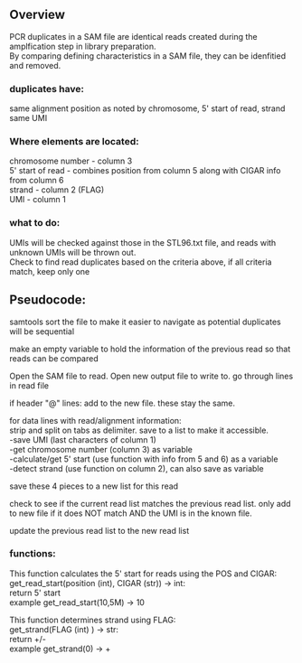 ## Overview
PCR duplicates in a SAM file are identical reads created during the amplfication step in library preparation.  
By comparing defining characteristics in a SAM file, they can be idenfitied and removed.

### duplicates have:
same alignment position as noted by chromosome, 5' start of read, strand  
same UMI

### Where elements are located:
chromosome number - column 3  
5' start of read - combines position from column 5 along with CIGAR info from column 6  
strand - column 2 (FLAG)  
UMI - column 1

### what to do:
UMIs will be checked against those in the STL96.txt file, and reads with unknown UMIs will be thrown out.  
Check to find read duplicates based on the criteria above, if all criteria match, keep only one


## Pseudocode:
samtools sort the file to make it easier to navigate as potential duplicates will be sequential

make an empty variable to hold the information of the previous read so that reads can be compared

Open the SAM file to read. Open new output file to write to. 
go through lines in read file
  
if header "@" lines: add to the new file. these stay the same.

for data lines with read/alignment information:  
  strip and split on tabs as delimiter. save to a list to make it accessible.  
  -save UMI (last characters of column 1)  
  -get chromosome number (column 3) as variable  
  -calculate/get 5' start (use function with info from 5 and 6) as a variable    
  -detect strand (use function on column 2), can also save as variable  

  save these 4 pieces to a new list for this read

  check to see if the current read list matches the previous read list. only add to new file if it does NOT match AND the UMI is in the known file.

  update the previous read list to the new read list
  
### functions:

This function calculates the 5' start for reads using the POS and CIGAR:  
get_read_start(position (int), CIGAR (str)) -> int:  
return 5' start  
example get_read_start(10,5M) -> 10

This function determines strand using FLAG:  
get_strand(FLAG (int) ) -> str:  
return +/-  
example get_strand(0) -> +
  
  
  
      
  





